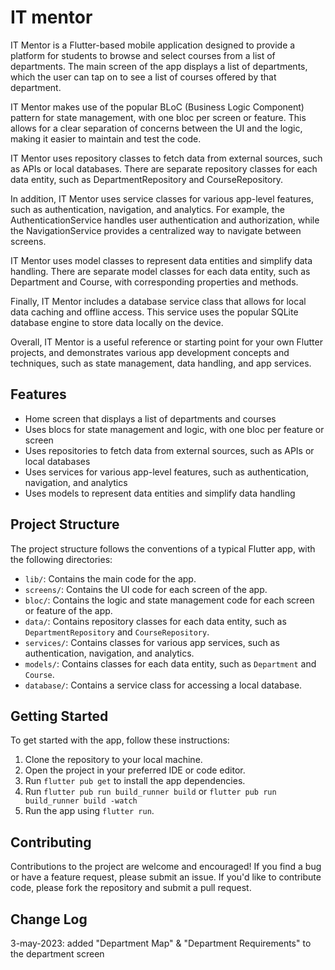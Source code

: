 

# IT mentor

IT Mentor is a Flutter-based mobile application designed to provide a platform for students to browse and select courses from a list of departments. The main screen of the app displays a list of departments, which the user can tap on to see a list of courses offered by that department.

IT Mentor makes use of the popular BLoC (Business Logic Component) pattern for state management, with one bloc per screen or feature. This allows for a clear separation of concerns between the UI and the logic, making it easier to maintain and test the code.

IT Mentor uses repository classes to fetch data from external sources, such as APIs or local databases. There are separate repository classes for each data entity, such as DepartmentRepository and CourseRepository.

In addition, IT Mentor uses service classes for various app-level features, such as authentication, navigation, and analytics. For example, the AuthenticationService handles user authentication and authorization, while the NavigationService provides a centralized way to navigate between screens.

IT Mentor uses model classes to represent data entities and simplify data handling. There are separate model classes for each data entity, such as Department and Course, with corresponding properties and methods.

Finally, IT Mentor includes a database service class that allows for local data caching and offline access. This service uses the popular SQLite database engine to store data locally on the device.

Overall, IT Mentor is a useful reference or starting point for your own Flutter projects, and demonstrates various app development concepts and techniques, such as state management, data handling, and app services.

## Features

- Home screen that displays a list of departments and courses
- Uses blocs for state management and logic, with one bloc per feature or screen
- Uses repositories to fetch data from external sources, such as APIs or local databases
- Uses services for various app-level features, such as authentication, navigation, and analytics
- Uses models to represent data entities and simplify data handling

## Project Structure

The project structure follows the conventions of a typical Flutter app, with the following directories:

- `lib/`: Contains the main code for the app.
- `screens/`: Contains the UI code for each screen of the app.
- `bloc/`: Contains the logic and state management code for each screen or feature of the app.
- `data/`: Contains repository classes for each data entity, such as `DepartmentRepository` and `CourseRepository`.
- `services/`: Contains classes for various app services, such as authentication, navigation, and analytics.
- `models/`: Contains classes for each data entity, such as `Department` and `Course`.
- `database/`: Contains a service class for accessing a local database.

## Getting Started

To get started with the app, follow these instructions:

1. Clone the repository to your local machine.
2. Open the project in your preferred IDE or code editor.
3. Run `flutter pub get` to install the app dependencies.
4. Run `flutter pub run build_runner build` or `flutter pub run build_runner build -watch`
5. Run the app using `flutter run`.

## Contributing

Contributions to the project are welcome and encouraged! If you find a bug or have a feature request, please submit an issue. If you'd like to contribute code, please fork the repository and submit a pull request.

## Change Log
3-may-2023: added "Department Map" & "Department Requirements" to the department screen